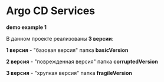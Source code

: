 # Argo CD Services 
**demo example 1**

В данном проекте реализованы **3 версии**:

**1 версия** - "базовая версия" папка **basicVersion**

**2 версия** - "поврежденная версия" папка **corruptedVersion**

**3 версия** - "хрупкая версия" папка **fragileVersion**
